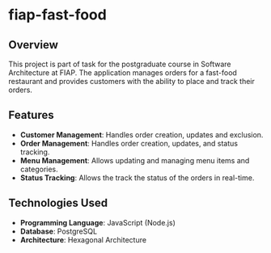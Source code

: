 # fiap-fast-food
## Overview

This project is part of task for the postgraduate course in Software Architecture at FIAP. 
The application manages orders for a fast-food restaurant and provides customers with the ability to place and track their orders.

## Features

- **Customer Management**: Handles order creation, updates and exclusion.
- **Order Management**: Handles order creation, updates, and status tracking.
- **Menu Management**: Allows updating and managing menu items and categories.
- **Status Tracking**: Allows the track the status of the orders in real-time.

## Technologies Used

- **Programming Language**: JavaScript (Node.js)
- **Database**: PostgreSQL
- **Architecture**: Hexagonal Architecture
